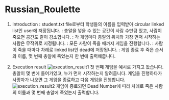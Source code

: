# Russian_Roulette

1. Introduction
: student.txt file로부터 학생들의 이름을 입력받아 circular linked list인 user에 저장됩니다.
: 총알을 넣을 수 있는 공간이 사람 수만큼 있고, 사람이 죽으면 공간도 같이 감소합니다.
: 각 게임마다 총알의 위치와 가장 먼저 시작하는 사람은 무작위로 지정됩니다.
: 모든 사람이 죽을 때까지 게임을 진행합니다.
: 사람이 죽을 때마다 차례로 linked list인 dead에 저장됩니다.
: 게임 종료 후 죽은 순서와 이름, 몇 번째 총알에 죽었는지 한 번에 출력해줍니다.

2. Execution result
![execution_result1](https://user-images.githubusercontent.com/44752186/48939284-0fbc6c00-ef57-11e8-9c50-bca1fbab5c75.jpg)
첫 번째 게임을 예시로 가지고 왔습니다.
총알이 몇 번에 들어가있고, 누가 먼저 시작하는지 알려줍니다.
게임을 진행하다가 사망자가 나오면 그 게임을 종료하고 다음 게임을 진행합니다.
![execution_result2](https://user-images.githubusercontent.com/44752186/48939294-1d71f180-ef57-11e8-9e46-a68abf1353c6.jpg)
게임이 종료되면 Dead Number에 따라 차례로 죽은 사람의 이름과 몇 번째 총알에 죽었는지 출력합니다.

